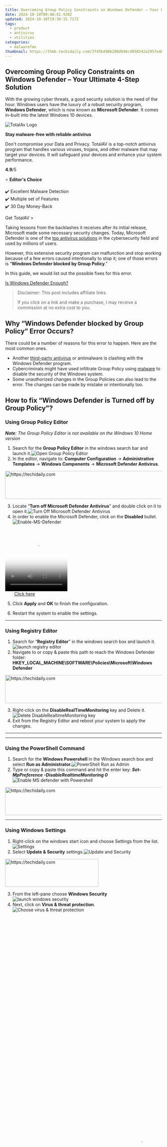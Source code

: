 ```yaml
---
title: Overcoming Group Policy Constraints on Windows Defender – Your Ultimate 4-Step Solution
date: 2024-10-10T00:48:51.938Z
updated: 2024-10-10T19:30:15.717Z
tags:
  - product
  - antivirus
  - utilities
categories:
  - malwarefox
thumbnail: https://thmb.techidaily.com/3f45b4986206d046cd956542a295fe465671e73b81f9c11e8f6862999203849a.jpg
---
```


## Overcoming Group Policy Constraints on Windows Defender – Your Ultimate 4-Step Solution

With the growing cyber threats, a good security solution is the need of the hour. Windows users have the luxury of a robust security program, **Windows Defender**, which is now known as **Microsoft Defender**. It comes in-built into the latest Windows 10 devices. 

![TotalAv Logo](https://www.malwarefox.com/wp-content/uploads/2024/02/totalav-svg.webp "totalav-svg")

**Stay malware-free with reliable antivirus**

Don't compromise your Data and Privacy. TotalAV is a top-notch antivirus program that handles various viruses, trojans, and other malware that may target your devices. It will safeguard your devices and enhance your system performance.

**4.9**/5

⭐ **Editor's Choice**

✔️ Excellent Malware Detection  
✔️ Multiple set of Features  
✔️ 30 Day Money-Back

[](https://tools.techidaily.com/malwarefox/products/) Get TotalAV > 

Taking lessons from the backlashes it receives after its initial release, Microsoft made some necessary security changes. Today, Microsoft Defender is one of the [top antivirus solutions](https://tools.techidaily.com/malwarefox/products/) in the cybersecurity field and used by millions of users.

However, this extensive security program can malfunction and stop working because of a few errors caused intentionally to stop it; one of those errors is “**Windows Defender blocked by Group Policy**.” 

In this guide, we would list out the possible fixes for this error.

[Is Windows Defender Enough?](https://tools.techidaily.com/malwarefox/products/)

>  Disclaimer: This post includes affiliate links
>
>  If you click on a link and make a purchase, I may receive a commission at no extra cost to you.
>

## Why “Windows Defender blocked by Group Policy” Error Occurs?

There could be a number of reasons for this error to happen. Here are the most common ones.

* Another [third-party antivirus](https://tools.techidaily.com/malwarefox/products/) or antimalware is clashing with the Windows Defender program.
* Cybercriminals might have used infiltrate Group Policy using [malware](https://tools.techidaily.com/malwarefox/products/) to disable the security of the Windows system.
* Some unauthorized changes in the Group Policies can also lead to the error. The changes can be made by mistake or intentionally too.

## How to fix “Windows Defender is Turned off by Group Policy”?

### **Using Group Policy Editor**

**_Note_**_: The Group Policy Editor is not available on the Windows 10 Home version_

1. Search for the **Group Policy Editor** in the windows search bar and launch it.![Open Group Policy Editor](https://www.malwarefox.com/wp-content/uploads/2020/06/Group-Policy-Editor.png)
2. In the editor, navigate to: **Computer Configuration** \-> **Administrative Templates** \-> **Windows Components** \-> **Microsoft Defender Antivirus**.

<!-- affiliate ads begin -->
<a href="https://appsumo.8odi.net/c/5597632/2144288/7443" target="_top" id="2144288">
  <img src="//a.impactradius-go.com/display-ad/7443-2144288" border="0" alt="https://techidaily.com" width="728" height="90"/>
</a>
<img height="0" width="0" src="https://appsumo.8odi.net/i/5597632/2144288/7443" style="position:absolute;visibility:hidden;" border="0" />
<!-- affiliate ads end -->

3. Locate “**Turn off Microsoft Defender Antivirus**” and double click on it to open it.![Turn Off Microsoft Defender Antivirus](https://www.malwarefox.com/wp-content/uploads/2020/10/Turn-Off-Microsoft-Defender-Antivirus.png)
4. In order to enable the Microsoft Defender, click on the **Disabled** bullet.![Enable-MS-Defender](https://www.malwarefox.com/wp-content/uploads/2020/10/Enable-MS-Defender.png)

<!-- affiliate ads begin -->
<span id="1374819">
					<video width="200" height="200" style="cursor:pointer"
           poster="//a.impactradius-go.com/display-clicktoplayimage/1374819.png"
           onclick="if(!this.playClicked){this.play();this.setAttribute('controls',true);this.playClicked=true;}">
	   <source src="//a.impactradius-go.com/display-ad/15852-1374819">
	   <img src="//a.impactradius-go.com/display-clicktoplayimage/1374819.png" style="border: none; height: 100%; width: 100%; object-fit: contain">
	</video>
	<div style="width:125px;text-align:center"><a href="javascript:window.open(decodeURIComponent('https%3A%2F%2Fthefitville.pxf.io%2Fc%2F5597632%2F1374819%2F15852'), '_blank');void(0);">Click here</a></div>
</span>
<img height="0" width="0" src="https://imp.pxf.io/i/5597632/1374819/15852" style="position:absolute;visibility:hidden;" border="0" />
<!-- affiliate ads end -->

5. Click **Apply** and **OK** to finish the configuration.

6. Restart the system to enable the settings.

---

### **Using Registry Editor**

1. Search for “**Registry Editor**” in the windows search box and launch it.![launch registry editor](https://www.malwarefox.com/wp-content/uploads/2020/10/launch-registry-editor.png)
2. Navigate to or copy & paste this path to reach the Windows Defender folder: **HKEY\_LOCAL\_MACHINE\\SOFTWARE\\Policies\\Microsoft\\Windows Defender**

<!-- affiliate ads begin -->
<a href="https://appsumo.8odi.net/c/5597632/2144309/7443" target="_top" id="2144309">
  <img src="//a.impactradius-go.com/display-ad/7443-2144309" border="0" alt="https://techidaily.com" width="728" height="90"/>
</a>
<img height="0" width="0" src="https://appsumo.8odi.net/i/5597632/2144309/7443" style="position:absolute;visibility:hidden;" border="0" />
<!-- affiliate ads end -->

3. Right-click on the **DisableRealTimeMonitoring** key and Delete it.![Delete DisableRealtimeMonitoring key](https://www.malwarefox.com/wp-content/uploads/2020/10/Delete-DisableRealtimeMonitoring-key.png)
4. Exit from the Registry Editor and reboot your system to apply the changes.

---

---

### **Using the PowerShell Command**

1. Search for the **Windows Powershell** in the Windows search box and select **Run as Administrator.**![PowerShell Run as Admin](https://www.malwarefox.com/wp-content/uploads/2020/10/PowerShell-Run-as-Admin.jpg)
2. Type or copy & paste this command and hit the enter key: **_Set-MpPreference -DisableRealtimeMonitoring 0_**![Enable MS defender with Powershell](https://www.malwarefox.com/wp-content/uploads/2020/10/Enable-MS-defender-with-Powershell.png)

<!-- affiliate ads begin -->
<a href="https://appsumo.8odi.net/c/5597632/2037346/7443" target="_top" id="2037346">
  <img src="//a.impactradius-go.com/display-ad/7443-2037346" border="0" alt="https://techidaily.com" width="728" height="90"/>
</a>
<img height="0" width="0" src="https://appsumo.8odi.net/i/5597632/2037346/7443" style="position:absolute;visibility:hidden;" border="0" />
<!-- affiliate ads end -->

---

### **Using Windows Settings**

1. Right-click on the windows start icon and choose Settings from the list.![Settings](https://www.malwarefox.com/wp-content/uploads/2020/10/Settings.png)
2. Select **Update & Security** settings.![Update and Security](https://www.malwarefox.com/wp-content/uploads/2020/10/Update-and-Security.png)

<!-- affiliate ads begin -->
<a href="https://aligracehair.sjv.io/c/5597632/1934183/19272" target="_top" id="1934183">
  <img src="//a.impactradius-go.com/display-ad/19272-1934183" border="0" alt="https://techidaily.com" width="300" height="90"/>
</a>
<img height="0" width="0" src="https://aligracehair.sjv.io/i/5597632/1934183/19272" style="position:absolute;visibility:hidden;" border="0" />
<!-- affiliate ads end -->

3. From the left-pane choose **Windows Security**![launch windows security](https://www.malwarefox.com/wp-content/uploads/2020/10/launch-windows-security.png)
4. Next, click on **Virus & threat protection**.![Choose virus & threat protection](https://www.malwarefox.com/wp-content/uploads/2020/10/Choose-virus-threat-protection.png)

<!-- affiliate ads begin -->
<span id="1424529">
					<video width="864" height="1536" style="cursor:pointer"
           poster="//a.impactradius-go.com/display-clicktoplayimage/1424529.png"
           onclick="if(!this.playClicked){this.play();this.setAttribute('controls',true);this.playClicked=true;}">
	   <source src="//a.impactradius-go.com/display-ad/16446-1424529">
	   <img src="//a.impactradius-go.com/display-clicktoplayimage/1424529.png" style="border: none; height: 100%; width: 100%; object-fit: contain">
	</video>
	<div style="width:540px;text-align:center"><a href="javascript:window.open(decodeURIComponent('https%3A%2F%2Flaganoo.pxf.io%2Fc%2F5597632%2F1424529%2F16446'), '_blank');void(0);">Click here</a></div>
</span>
<img height="0" width="0" src="https://imp.pxf.io/i/5597632/1424529/16446" style="position:absolute;visibility:hidden;" border="0" />
<!-- affiliate ads end -->

5. Navigate to Virus & threat protection settings and click on **Manage settings**.![manage V&T settings](https://www.malwarefox.com/wp-content/uploads/2020/10/manage-VT-settings.png)
6. Toggle the switch to turn on the Microsoft Defender **real-time protection**.![turn On the Real Time protection](https://www.malwarefox.com/wp-content/uploads/2020/10/turn-On-the-RT-protection.png)

---

### **Disable the Third-Party Security App**

The “Windows Defender blocked by Group Policy” error can also be caused if any third-party application has conflicts with the Defender. So, if you really require Windows Defender to run, try disabling the third-party antimalware or antivirus application and then launch the Defender app.

[How to Choose Best Antivirus for Windows 10](https://tools.techidaily.com/malwarefox/products/)

---

## Final Words

These are the top working solutions to fix the Windows Defender blocked by Group Policy error. If you apply the steps correctly, you would be able to run the Defender application eventually. However, if the problem persists even after trying the above methods, you can get the robust security solutions like **[Malwarefox](https://tools.techidaily.com/malwarefox/products/)**, that can provide better protection than the Microsoft Defender.

**Why my Windows Defender is turned off?** 

Windows Defender on your system can be turned off because of the various reasons like any third-party security app is conflicting with it, or a malware attack has infiltrated and modified the settings to disable it.

**Where is Windows Defender in group policy?** 

To edit the Windows Defender settings in the group policy editor, you can follow this path: **Local Computer Policy > Administrative Templates > Windows Components > Windows Defender Antivirus.** In the latest Windows version, the name of the Windows Defender is changed to **Microsoft Defender.** On those systems, the path to be followed is: **Local Computer Policy > Administrative Templates > Windows Components > Microsoft Defender Antivirus**.

<!-- affiliate ads begin -->
<a href="https://appsumo.8odi.net/c/5597632/2132162/7443" target="_top" id="2132162">
  <img src="//a.impactradius-go.com/display-ad/7443-2132162" border="0" alt="https://techidaily.com" width="728" height="90"/>
</a>
<img height="0" width="0" src="https://appsumo.8odi.net/i/5597632/2132162/7443" style="position:absolute;visibility:hidden;" border="0" />
<!-- affiliate ads end -->

### Leave a Comment [Cancel reply](https://tools.techidaily.com/malwarefox/products/)

Comment

Name Email 

Save my name, email, and website in this browser for the next time I comment.

Δ

<ins class="adsbygoogle"
     style="display:block"
     data-ad-format="autorelaxed"
     data-ad-client="ca-pub-7571918770474297"
     data-ad-slot="1223367746"></ins>

<ins class="adsbygoogle"
     style="display:block"
     data-ad-client="ca-pub-7571918770474297"
     data-ad-slot="8358498916"
     data-ad-format="auto"
     data-full-width-responsive="true"></ins>

<span class="atpl-alsoreadstyle">Also read:</span>
<div><ul>
<li><a href="https://facebook-videos.techidaily.com/new-2024-approved-elevate-your-video-game-with-fb-upload-on-pc-and-android/"><u>[New] 2024 Approved Elevate Your Video Game with FB Upload on PC and Android</u></a></li>
<li><a href="https://screen-mirroring-recording.techidaily.com/new-in-2024-top-picks-exploring-the-best-screen-recorder-apps/"><u>[New] In 2024, Top Picks Exploring the Best Screen Recorder Apps</u></a></li>
<li><a href="https://win-updates.techidaily.com/1-transform-your-videos-effortlessly-top-2-apps-for-changing-formats/"><u>1. Transform Your Videos Effortlessly: Top 2 Apps for Changing Formats</u></a></li>
<li><a href="https://win-updates.techidaily.com/2-step-by-step-tutorial-effortlessly-signing-your-photos-in-minutes/"><u>2. Step-by-Step Tutorial: Effortlessly Signing Your Photos in Minutes</u></a></li>
<li><a href="https://some-knowledge.techidaily.com/2024-approved-ideal-selfie-sticks-for-iphone-users/"><u>2024 Approved Ideal Selfie Sticks for iPhone Users</u></a></li>
<li><a href="https://youtube-blog.techidaily.com/camera-stabilizers-for-youtube-for-2024/"><u>Best Camera Stabilizers for YouTube for 2024</u></a></li>
<li><a href="https://howto.techidaily.com/calls-on-sony-xperia-1-v-go-straight-to-voicemail-12-fixes-drfone-by-drfone-fix-android-problems-fix-android-problems/"><u>Calls on Sony Xperia 1 V Go Straight to Voicemail? 12 Fixes | Dr.fone</u></a></li>
<li><a href="https://win-updates.techidaily.com/comparing-individual-and-device-specific-software-deployment-strategies/"><u>Comparing Individual and Device-Specific Software Deployment Strategies</u></a></li>
<li><a href="https://win-updates.techidaily.com/comprehensive-steps-for-developing-sturdy-and-protected-msi-programs/"><u>Comprehensive Steps for Developing Sturdy and Protected MSI Programs</u></a></li>
<li><a href="https://win-updates.techidaily.com/identifying-smartphone-infections-a-step-by-step-guide-to-detecting-and-removing-mobile-viruses/"><u>Identifying Smartphone Infections: A Step-by-Step Guide to Detecting and Removing Mobile Viruses</u></a></li>
<li><a href="https://android-pokemon-go.techidaily.com/in-2024-how-to-use-pokemon-emerald-master-ball-cheat-on-itel-p55-5g-drfone-by-drfone-virtual-android/"><u>In 2024, How to Use Pokémon Emerald Master Ball Cheat On Itel P55 5G | Dr.fone</u></a></li>
<li><a href="https://win-updates.techidaily.com/mastering-account-security-changing-your-apple-id-password-on-various-iphones/"><u>Mastering Account Security: Changing Your Apple ID Password on Various iPhones</u></a></li>
<li><a href="https://games-able.techidaily.com/selecting-your-ideal-raspberry-pi-emulator-batocera-vs-retropie/"><u>Selecting Your Ideal Raspberry Pi Emulator: Batocera Vs. RetroPie</u></a></li>
<li><a href="https://win-updates.techidaily.com/strategies-and-tips-for-dominating-famous-war-games-on-a-personal-pc/"><u>Strategies and Tips for Dominating Famous War Games on a Personal PC</u></a></li>
<li><a href="https://howto.techidaily.com/super-easy-ways-to-deal-with-vivo-y17s-unresponsive-screen-drfone-by-drfone-fix-android-problems-fix-android-problems/"><u>Super Easy Ways To Deal with Vivo Y17s Unresponsive Screen | Dr.fone</u></a></li>
<li><a href="https://win-updates.techidaily.com/unlocking-mastery-in-computer-case-customization-with-our-expertly-crafted-msi-packaging-manual/"><u>Unlocking Mastery in Computer Case Customization with Our Expertly Crafted MSI Packaging Manual</u></a></li>
<li><a href="https://win-amazing.techidaily.com/update-your-printer-software-hp-laserjet-pro-m428fdw-driver-supported-by-win7-10-and-11/"><u>Update Your Printer Software: HP LaserJet Pro M428fdw Driver Supported by Win7, 10, & 11</u></a></li>
</ul></div>

